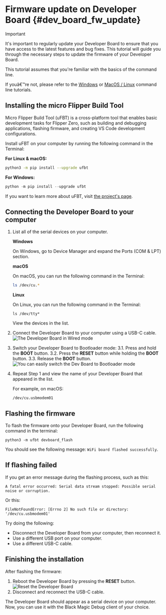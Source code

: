 # Firmware update on Developer Board {#dev_board_fw_update}

> [!IMPORTANT] 
> 
> It's important to regularly update your Developer Board to ensure that you have access to the latest features and bug fixes. 
> This tutorial will guide you through the necessary steps to update the firmware of your Developer Board.

This tutorial assumes that you're familiar with the basics of the command line. 

If youâ€™re not, please refer to the [Windows](https://www.digitalcitizen.life/command-prompt-how-use-basic-commands/) or [MacOS / Linux](https://ubuntu.com/tutorials/command-line-for-beginners#1-overview) command line tutorials.

## Installing the micro Flipper Build Tool

Micro Flipper Build Tool (uFBT) is a cross-platform tool that enables basic development tasks for Flipper Zero, such as building and debugging applications, flashing firmware, and creating VS Code development configurations.

Install uFBT on your computer by running the following command in the Terminal:

**For Linux & macOS:**

```bash
python3 -m pip install --upgrade ufbt
```

**For Windows:**

```powershell
python -m pip install --upgrade ufbt
```

If you want to learn more about uFBT, visit [the project's page](https://pypi.org/project/ufbt/).

## Connecting the Developer Board to your computer

1. List all of the serial devices on your computer.

    **Windows**

    On Windows, go to Device Manager and expand the Ports (COM & LPT) section.

    **macOS**

    On macOS, you can run the following command in the Terminal:
    ```bash
    ls /dev/cu.*
    ```

    **Linux**

    On Linux, you can run the following command in the Terminal:
    ```text
    ls /dev/tty*
    ```
    View the devices in the list.
2. Connect the Developer Board to your computer using a USB-C cable.
![The Developer Board in Wired mode](https://github.com/user-attachments/assets/d13e4e90-d83d-45bf-8787-6eadba590795)
4. Switch your Developer Board to Bootloader mode:
    3.1.  Press and hold the **BOOT** button.
    3.2.  Press the **RESET** button while holding the **BOOT** button.
    3.3. Release the **BOOT** button.
   ![You can easily switch the Dev Board to Bootloader mode](https://github.com/user-attachments/assets/aecc957f-f37b-4bec-af9f-9efd4837152e)
6. Repeat Step 1 and view the name of your Developer Board that appeared in the list.

    For example, on macOS:

    ```shell
    /dev/cu.usbmodem01
    ```

## Flashing the firmware

To flash the firmware onto your Developer Board, run the following command in the terminal:

```shell
python3 -m ufbt devboard_flash
```

You should see the following message: `WiFi board flashed successfully`.

## If flashing failed

If you get an error message during the flashing process, such as this:

```shell
A fatal error occurred: Serial data stream stopped: Possible serial noise or corruption.
```

Or this:

```shell
FileNotFoundError: [Errno 2] No such file or directory: '/dev/cu.usbmodem01'
```

Try doing the following:
* Disconnect the Developer Board from your computer, then reconnect it.
* Use a different USB port on your computer.
* Use a different USB-C cable.

## Finishing the installation

After flashing the firmware:
1. Reboot the Developer Board by pressing the **RESET** button. ![Reset the Developer Board](https://github.com/user-attachments/assets/7527dd7b-eaa5-4fac-8d67-7ba52e552756)
3. Disconnect and reconnect the USB-C cable.

The Developer Board should appear as a serial device on your computer. Now, you can use it with the Black Magic Debug client of your choice.
